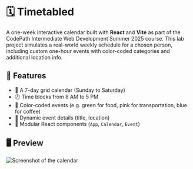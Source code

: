 # 🗓️ Timetabled

A one-week interactive calendar built with **React** and **Vite** as part of the CodePath Intermediate Web Development Summer 2025 course. This lab project simulates a real-world weekly schedule for a chosen person, including custom one-hour events with color-coded categories and additional location info.

## 🌟 Features

- 📅 A 7-day grid calendar (Sunday to Saturday)
- 🕗 Time blocks from 8 AM to 5 PM
- 🎨 Color-coded events (e.g. green for food, pink for transportation, blue for coffee)
- 📝 Dynamic event details (title, location)
- 🧩 Modular React components (`App`, `Calendar`, `Event`)

## 🖥️ Preview
![Screenshot of the calendar](./assets/Timetabled_screenshot.png)

  


